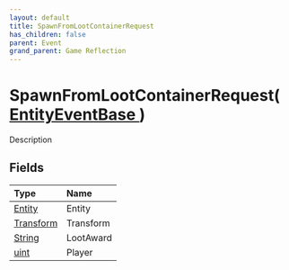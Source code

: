 ```yaml
---
layout: default
title: SpawnFromLootContainerRequest
has_children: false
parent: Event
grand_parent: Game Reflection
---
```

# SpawnFromLootContainerRequest( [ EntityEventBase ](/riftbreaker-wiki/docs/game-reflection/events/entity_event_base/) )
Description 

## Fields

| Type | Name |
|:----------|:--------------|
| [Entity](/riftbreaker-wiki/docs/game-reflection/classes/entity/) | Entity |
| [Transform](/riftbreaker-wiki/docs/game-reflection/classes/transform/) | Transform |
| [String](/riftbreaker-wiki/docs/game-reflection/components/string/) | LootAward |
| [uint](/riftbreaker-wiki/docs/game-reflection/components/uint/) | Player |

